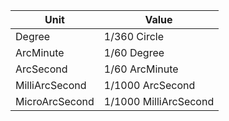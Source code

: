 Unit | Value
-----|------
Degree | 1/360 Circle
ArcMinute | 1/60 Degree
ArcSecond | 1/60 ArcMinute
MilliArcSecond | 1/1000 ArcSecond
MicroArcSecond | 1/1000 MilliArcSecond

